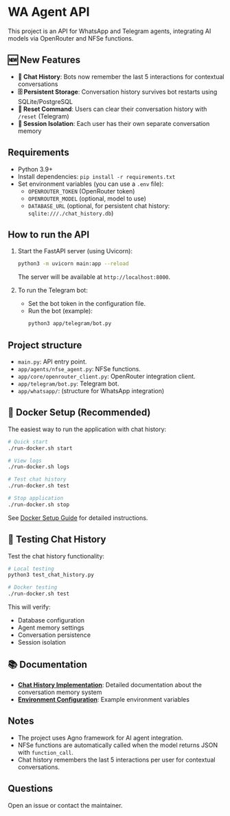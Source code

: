 # WA Agent API

This project is an API for WhatsApp and Telegram agents, integrating AI models via OpenRouter and NFSe functions.

## 🆕 New Features

- **💬 Chat History**: Bots now remember the last 5 interactions for contextual conversations
- **🗄️ Persistent Storage**: Conversation history survives bot restarts using SQLite/PostgreSQL
- **🔄 Reset Command**: Users can clear their conversation history with `/reset` (Telegram)
- **👥 Session Isolation**: Each user has their own separate conversation memory

## Requirements

- Python 3.9+
- Install dependencies: `pip install -r requirements.txt`
- Set environment variables (you can use a `.env` file):
  - `OPENROUTER_TOKEN` (OpenRouter token)
  - `OPENROUTER_MODEL` (optional, model to use)
  - `DATABASE_URL` (optional, for persistent chat history: `sqlite:///./chat_history.db`)

## How to run the API

1. Start the FastAPI server (using Uvicorn):

   ```bash
   python3 -m uvicorn main:app --reload
   ```

   The server will be available at `http://localhost:8000`.

2. To run the Telegram bot:
   - Set the bot token in the configuration file.
   - Run the bot (example):
     ```bash
     python3 app/telegram/bot.py
     ```

## Project structure

- `main.py`: API entry point.
- `app/agents/nfse_agent.py`: NFSe functions.
- `app/core/openrouter_client.py`: OpenRouter integration client.
- `app/telegram/bot.py`: Telegram bot.
- `app/whatsapp/`: (structure for WhatsApp integration)

## 🐳 Docker Setup (Recommended)

The easiest way to run the application with chat history:

```bash
# Quick start
./run-docker.sh start

# View logs
./run-docker.sh logs

# Test chat history
./run-docker.sh test

# Stop application
./run-docker.sh stop
```

See [Docker Setup Guide](DOCKER_SETUP.md) for detailed instructions.

## 🧪 Testing Chat History

Test the chat history functionality:

```bash
# Local testing
python3 test_chat_history.py

# Docker testing
./run-docker.sh test
```

This will verify:
- Database configuration
- Agent memory settings
- Conversation persistence
- Session isolation

## 📚 Documentation

- **[Chat History Implementation](CHAT_HISTORY_IMPLEMENTATION.md)**: Detailed documentation about the conversation memory system
- **[Environment Configuration](.env.example)**: Example environment variables

## Notes

- The project uses Agno framework for AI agent integration.
- NFSe functions are automatically called when the model returns JSON with `function_call`.
- Chat history remembers the last 5 interactions per user for contextual conversations.

## Questions

Open an issue or contact the maintainer.
